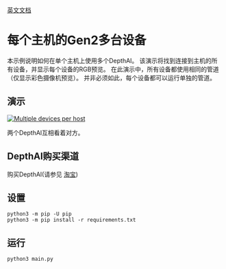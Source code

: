 [英文文档](README.md)

# 每个主机的Gen2多台设备

本示例说明如何在单个主机上使用多个DepthAI。 该演示将找到连接到主机的所有设备，并显示每个设备的RGB预览。 在此演示中，所有设备都使用相同的管道（仅显示彩色摄像机预览）。 并非必须如此，每个设备都可以运行单独的管道。

## 演示

[![Multiple devices per host](https://user-images.githubusercontent.com/18037362/113307040-01d83c00-9305-11eb-9a42-c69c72a5dba5.gif)](https://www.youtube.com/watch?v=N1IY2CfhmEc "Multiple devices per host")

两个DepthAI互相看着对方。

## DepthAI购买渠道

购买DepthAI(请参见 [淘宝](https://item.taobao.com/item.htm?id=626257175462))

## 设置

```
python3 -m pip -U pip
python3 -m pip install -r requirements.txt
```

## 运行

```
python3 main.py
```
